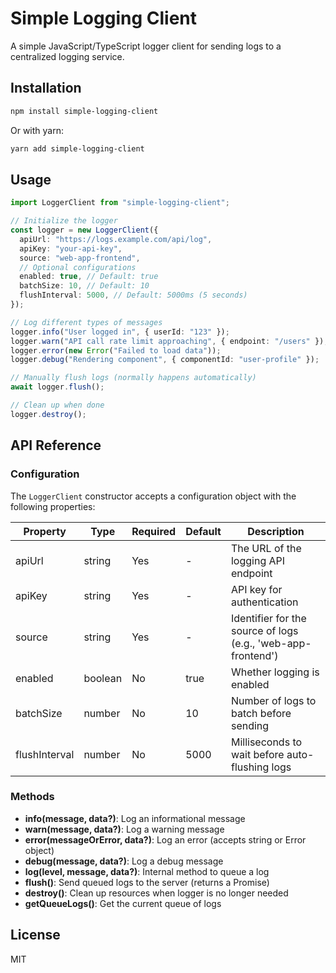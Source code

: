 # Simple Logging Client

A simple JavaScript/TypeScript logger client for sending logs to a centralized logging service.

## Installation

```bash
npm install simple-logging-client
```

Or with yarn:

```bash
yarn add simple-logging-client
```

## Usage

```typescript
import LoggerClient from "simple-logging-client";

// Initialize the logger
const logger = new LoggerClient({
  apiUrl: "https://logs.example.com/api/log",
  apiKey: "your-api-key",
  source: "web-app-frontend",
  // Optional configurations
  enabled: true, // Default: true
  batchSize: 10, // Default: 10
  flushInterval: 5000, // Default: 5000ms (5 seconds)
});

// Log different types of messages
logger.info("User logged in", { userId: "123" });
logger.warn("API call rate limit approaching", { endpoint: "/users" });
logger.error(new Error("Failed to load data"));
logger.debug("Rendering component", { componentId: "user-profile" });

// Manually flush logs (normally happens automatically)
await logger.flush();

// Clean up when done
logger.destroy();
```

## API Reference

### Configuration

The `LoggerClient` constructor accepts a configuration object with the following properties:

| Property      | Type    | Required | Default | Description                                                  |
| ------------- | ------- | -------- | ------- | ------------------------------------------------------------ |
| apiUrl        | string  | Yes      | -       | The URL of the logging API endpoint                          |
| apiKey        | string  | Yes      | -       | API key for authentication                                   |
| source        | string  | Yes      | -       | Identifier for the source of logs (e.g., 'web-app-frontend') |
| enabled       | boolean | No       | true    | Whether logging is enabled                                   |
| batchSize     | number  | No       | 10      | Number of logs to batch before sending                       |
| flushInterval | number  | No       | 5000    | Milliseconds to wait before auto-flushing logs               |

### Methods

- **info(message, data?)**: Log an informational message
- **warn(message, data?)**: Log a warning message
- **error(messageOrError, data?)**: Log an error (accepts string or Error object)
- **debug(message, data?)**: Log a debug message
- **log(level, message, data?)**: Internal method to queue a log
- **flush()**: Send queued logs to the server (returns a Promise)
- **destroy()**: Clean up resources when logger is no longer needed
- **getQueueLogs()**: Get the current queue of logs

## License

MIT
